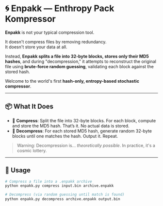 # 🌀 Enpakk — Enthropy Pack Kompressor

**Enpakk** is not your typical compression tool.

It doesn't compress files by removing redundancy.  
It doesn't store your data at all.

Instead, **Enpakk splits a file into 32-byte blocks, stores only their MD5 hashes**, and during "decompression," it attempts to reconstruct the original file using **brute-force random guessing**, validating each block against the stored hash.

Welcome to the world's first **hash-only, entropy-based stochastic compressor**.

---

## 📦 What It Does

- 🧠 **Compress**: Split the file into 32-byte blocks. For each block, compute and store the MD5 hash. That’s it. No actual data is stored.
- 🎲 **Decompress**: For each stored MD5 hash, generate random 32-byte blocks until one matches the hash. Output it. Repeat.

> Warning: Decompression is... *theoretically possible*. In practice, it's a cosmic lottery.

---

## 🔧 Usage

```bash
# Compress a file into a .enpakk archive
python enpakk.py compress input.bin archive.enpakk

# Decompress (via random guessing until match is found)
python enpakk.py decompress archive.enpakk output.bin
